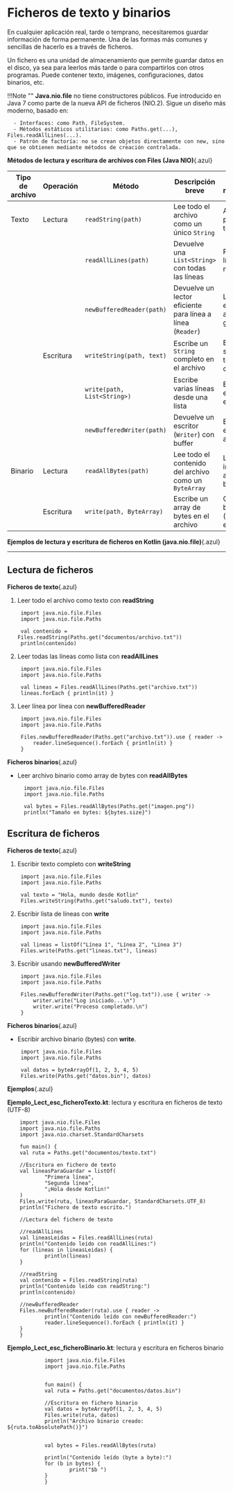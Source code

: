 # Ficheros de texto y binarios

En cualquier aplicación real, tarde o temprano, necesitaremos guardar información de forma permanente. Una de las formas más comunes y sencillas de hacerlo es a través de ficheros.

Un fichero es una unidad de almacenamiento que permite guardar datos en el disco, ya sea para leerlos más tarde o para compartirlos con otros programas. Puede contener texto, imágenes, configuraciones, datos binarios, etc.


!!!Note ""
    **Java.nio.file** no tiene constructores públicos. Fue introducido en Java 7 como parte de la nueva API de ficheros (NIO.2). Sigue un diseño más moderno, basado en:  

      - Interfaces: como Path, FileSystem.
      - Métodos estáticos utilitarios: como Paths.get(...), Files.readAllLines(...).
      - Patrón de factoría: no se crean objetos directamente con new, sino que se obtienen mediante métodos de creación controlada.


**Métodos de lectura y escritura de archivos con Files (Java NIO)**{.azul}

| Tipo de archivo     | Operación   | Método                           | Descripción breve                                              | Uso recomendado                              |
|---------------------|-------------|----------------------------------|----------------------------------------------------------------|-----------------------------------------------|
| Texto               | Lectura     | `readString(path)`               | Lee todo el archivo como un único `String`                     | Archivos pequeños de texto plano              |
|                   |      | `readAllLines(path)`             | Devuelve una `List<String>` con todas las líneas               | Procesar líneas en memoria                    |
|                |      | `newBufferedReader(path)`        | Devuelve un lector eficiente para línea a línea (`Reader`)     | Lectura eficiente de archivos grandes         |
|                | Escritura   | `writeString(path, text)`        | Escribe un `String` completo en el archivo                     | Escritura simple de texto completo            |
|                |    | `write(path, List<String>)`      | Escribe varias líneas desde una lista                          | Escritura estructurada en líneas              |
|                |    | `newBufferedWriter(path)`        | Devuelve un escritor (`Writer`) con buffer                     | Escritura eficiente línea a línea             |
| Binario             | Lectura     | `readAllBytes(path)`             | Lee todo el contenido del archivo como un `ByteArray`          | Lectura de imágenes o archivos binarios       |
|              | Escritura   | `write(path, ByteArray)`         | Escribe un array de bytes en el archivo                        | Guardar datos binarios (imagen, bin, etc.)    |




**Ejemplos de lectura y escritura de ficheros en Kotlin (java.nio.file)**{.azul}

---

## **Lectura de ficheros**

**Ficheros de texto**{.azul}

1. Leer todo el archivo como texto con **readString**

    
        import java.nio.file.Files
        import java.nio.file.Paths

        val contenido = Files.readString(Paths.get("documentos/archivo.txt"))
        println(contenido)

2. Leer todas las líneas como lista con **readAllLines**

        import java.nio.file.Files
        import java.nio.file.Paths

        val lineas = Files.readAllLines(Paths.get("archivo.txt"))
        lineas.forEach { println(it) }


3. Leer línea por línea con **newBufferedReader**

        import java.nio.file.Files
        import java.nio.file.Paths

        Files.newBufferedReader(Paths.get("archivo.txt")).use { reader ->
            reader.lineSequence().forEach { println(it) }
        }

**Ficheros binarios**{.azul}
        
- Leer archivo binario como array de bytes con **readAllBytes**

        import java.nio.file.Files
        import java.nio.file.Paths

        val bytes = Files.readAllBytes(Paths.get("imagen.png"))
        println("Tamaño en bytes: ${bytes.size}")


      

## **Escritura de ficheros**

**Ficheros de texto**{.azul}

1. Escribir texto completo con **writeString**

        import java.nio.file.Files
        import java.nio.file.Paths

        val texto = "Hola, mundo desde Kotlin"
        Files.writeString(Paths.get("saludo.txt"), texto)

2. Escribir lista de líneas con **write**

        import java.nio.file.Files
        import java.nio.file.Paths

        val lineas = listOf("Línea 1", "Línea 2", "Línea 3")
        Files.write(Paths.get("lineas.txt"), lineas)

     

3. Escribir usando **newBufferedWriter**

        import java.nio.file.Files
        import java.nio.file.Paths

        Files.newBufferedWriter(Paths.get("log.txt")).use { writer ->
            writer.write("Log iniciado...\n")
            writer.write("Proceso completado.\n")
        }

**Ficheros binarios**{.azul}

-  Escribir archivo binario (bytes) con **write**.

        import java.nio.file.Files
        import java.nio.file.Paths

        val datos = byteArrayOf(1, 2, 3, 4, 5)
        Files.write(Paths.get("datos.bin"), datos)

**Ejemplos**{.azul}


**Ejemplo_Lect_esc_ficheroTexto.kt**: lectura y escritura en ficheros de texto (UTF-8)

        import java.nio.file.Files
        import java.nio.file.Paths
        import java.nio.charset.StandardCharsets

        fun main() {
        val ruta = Paths.get("documentos/texto.txt")

        //Escritura en fichero de texto
        val lineasParaGuardar = listOf(
                "Primera línea",
                "Segunda línea",
                "¡Hola desde Kotlin!"
        )
        Files.write(ruta, lineasParaGuardar, StandardCharsets.UTF_8)
        println("Fichero de texto escrito.")

        //Lectura del fichero de texto

        //readAllLines
        val lineasLeidas = Files.readAllLines(ruta)
        println("Contenido leído con readAllLines:")
        for (lineas in lineasLeidas) {
                println(lineas)
        }

        //readString
        val contenido = Files.readString(ruta)
        println("Contenido leído con readString:")
        println(contenido)
        
        //newBufferedReader
        Files.newBufferedReader(ruta).use { reader ->
                println("Contenido leído con newBufferedReader:")
                reader.lineSequence().forEach { println(it) }
        }
        }


**Ejemplo_Lect_esc_ficheroBinario.kt**: lectura y escritura en ficheros binario


                import java.nio.file.Files
                import java.nio.file.Paths


                fun main() {
                val ruta = Paths.get("documentos/datos.bin")

                //Escritura en fichero binario
                val datos = byteArrayOf(1, 2, 3, 4, 5)
                Files.write(ruta, datos)
                println("Archivo binario creado: ${ruta.toAbsolutePath()}")


                val bytes = Files.readAllBytes(ruta)

                println("Contenido leído (byte a byte):")
                for (b in bytes) {
                        print("$b ")
                }
                }